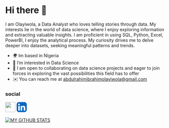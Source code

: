 <h1 align="left">
  Hi there 👋</h1>
  <p>
I am Olayiwola, a Data Analyst who loves telling stories through data. My interests lie in the world of data science, where I enjoy exploring information and extracting valuable insights. I am proficient in using SQL, Python, Excel, PowerBI, I enjoy the analytical process. My curiosity drives me to delve deeper into datasets, seeking meaningful patterns and trends.
</p>

* 🌍 Im based in Nigeria </br>
* 👀 I’m interested in Data Science</br>
* 🤝 I am open to collaborating on data science projects and eager to join forces in exploring the vast possibilities this field has to offer</br>
* ✉️ You can reach me at abdulrahimibrahimolayiwola@gmail.com</br>

### social
<a href="https://www.twitter.com/la_y1w0la" target="_blank" rel="noreferrer"><img src="https://raw.githubusercontent.com/danielcranney/readme-generator/main/public/icons/socials/twitter.svg" width="32" height="32" /></a>
<a href="https://www.linkedin.com/in/jacker01/" target="_blank" rel="noreferrer"><img src="https://raw.githubusercontent.com/tandpfun/skill-icons/59059d9d1a2c092696dc66e00931cc1181a4ce1f/icons/LinkedIn.svg" width="32" height="32" /></a>
<!---
0layiw0la/0layiw0la is a ✨ special ✨ repository because its `README.md` (this file) appears on your GitHub profile.
You can click the Preview link to take a look at your changes.
--->
[![MY GITHUB STATS](https://github-readme-stats.vercel.app/api?username=0layiw0la)](https://github.com/anuraghazra/github-readme-stats)
